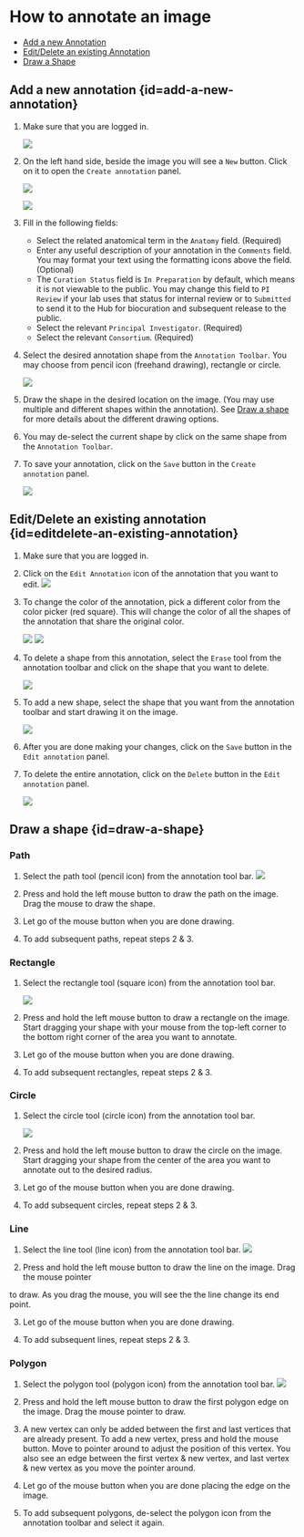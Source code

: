 # How to annotate an image

* [Add a new Annotation](#add-a-new-annotation)
* [Edit/Delete an existing Annotation](#editdelete-an-existing-annotation)
* [Draw a Shape](#draw-a-shape)

## Add a new annotation {id=add-a-new-annotation}

1. Make sure that you are logged in.

	![](https://github.com/informatics-isi-edu/chaise/raw/master/docs/resources/viewer-annotation/Login%20Check.png)

2. On the left hand side, beside the image you will see a `New` button. Click on it to open the `Create annotation` panel.

	![](https://github.com/informatics-isi-edu/chaise/raw/master/docs/resources/viewer-annotation/NewButton.png)

	![](https://github.com/informatics-isi-edu/chaise/raw/master/docs/resources/viewer-annotation/CreateAnnotationPanel.png)

3. Fill in the following fields:

	- Select the related anatomical term in the `Anatomy` field. (Required)
	- Enter any useful description of your annotation in the `Comments` field. You may format your text using the formatting icons above the field. (Optional)
	- The `Curation Status` field is `In Preparation` by default, which means it is not viewable to the public. You may change this field to `PI Review` if your lab uses that status for internal review or to `Submitted` to send it to the Hub for biocuration and subsequent release to the public.
	- Select the relevant `Principal Investigator`. (Required)
	- Select the relevant `Consortium`. (Required)

5. Select the desired annotation shape from the `Annotation Toolbar`. You may choose from pencil icon (freehand drawing), rectangle or circle.

	![](https://github.com/informatics-isi-edu/chaise/raw/master/docs/resources/viewer-annotation/AnnotationToolbar.png)

6. Draw the shape in the desired location on the image. (You may use multiple and different shapes within the annotation). See [Draw a shape](#draw-a-shape) for more details about the different drawing options.

7. You may de-select the current shape by click on the same shape from the `Annotation Toolbar`.

8. To save your annotation, click on the `Save` button in the `Create annotation` panel.

	![](https://github.com/informatics-isi-edu/chaise/raw/master/docs/resources/viewer-annotation/SaveButton.png)

## Edit/Delete an existing annotation {id=editdelete-an-existing-annotation}

1. Make sure that you are logged in.

2. Click on the `Edit Annotation` icon of the annotation that you want to edit.
	![](https://github.com/informatics-isi-edu/chaise/raw/master/docs/resources/viewer-annotation/EditButton.png)

3. To change the color of the annotation, pick a different color from the color picker (red square). This will change the color of all the shapes of the annotation that share the original color.

	![](https://github.com/informatics-isi-edu/chaise/raw/master/docs/resources/viewer-annotation/ColorPicker.png)
	![](https://github.com/informatics-isi-edu/chaise/raw/master/docs/resources/viewer-annotation/ColorPicker2.png)

4. To delete a shape from this annotation, select the `Erase` tool from the annotation toolbar and click on the shape that you want to delete.

	![](https://github.com/informatics-isi-edu/chaise/raw/master/docs/resources/viewer-annotation/DeleteButton.png)

5. To add a new shape, select the shape that you want from the annotation toolbar and start drawing it on the image.

	![](https://github.com/informatics-isi-edu/chaise/raw/master/docs/resources/viewer-annotation/ShapeIcons.png)

6. After you are done making your changes, click on the `Save` button in the `Edit annotation` panel.

7. To delete the entire annotation, click on the `Delete` button in the `Edit annotation` panel.

	![](https://github.com/informatics-isi-edu/chaise/raw/master/docs/resources/viewer-annotation/DeleteButton.png)

## Draw a shape {id=draw-a-shape}

### Path

1. Select the path tool (pencil icon) from the annotation tool bar.
	![](https://github.com/informatics-isi-edu/chaise/raw/master/docs/resources/viewer-annotation/Path.png)

2. Press and hold the left mouse button to draw the path on the image. Drag the mouse to draw the shape.

3. Let go of the mouse button when you are done drawing.

4. To add subsequent paths, repeat steps 2 & 3.

### Rectangle

1. Select the rectangle tool (square icon) from the annotation tool bar.

	![](https://github.com/informatics-isi-edu/chaise/raw/master/docs/resources/viewer-annotation/Rectangle.png)

2. Press and hold the left mouse button to draw a rectangle on the image. Start dragging your shape with your mouse from the top-left corner to the bottom right corner of the area you want to annotate.

3. Let go of the mouse button when you are done drawing.

4. To add subsequent rectangles, repeat steps 2 & 3.

### Circle

1. Select the circle tool (circle icon) from the annotation tool bar.

	![](https://github.com/informatics-isi-edu/chaise/raw/master/docs/resources/viewer-annotation/Circle.png)

2. Press and hold the left mouse button to draw the circle on the image. Start dragging your shape from the center of the area you want to annotate out to the desired radius.

3. Let go of the mouse button when you are done drawing.

4. To add subsequent circles, repeat steps 2 & 3.

### Line
1. Select the line tool (line icon) from the annotation tool bar.
	![](https://github.com/informatics-isi-edu/chaise/raw/master/docs/resources/viewer-annotation/Line.png)

2. Press and hold the left mouse button to draw the line on the image. Drag the mouse pointer

to draw. As you drag the mouse, you will see the the line change its end point.

3. Let go of the mouse button when you are done drawing.

4. To add subsequent lines, repeat steps 2 & 3.


### Polygon
1. Select the polygon tool (polygon icon) from the annotation tool bar.
	![](https://github.com/informatics-isi-edu/chaise/raw/master/docs/resources/viewer-annotation/Polygon.png)

2. Press and hold the left mouse button to draw the first polygon edge on the image. Drag the mouse pointer to draw.

3. A new vertex can only be added between the first and last vertices that are already present. To add a new vertex, press and hold the mouse button. Move to pointer around to adjust the position of this vertex. You also see an edge between the first vertex & new vertex, and last vertex & new vertex as you move the pointer around.

4. Let go of the mouse button when you are done placing the edge on the image.

5. To add subsequent polygons, de-select the polygon icon from the annotation toolbar and select it again.

